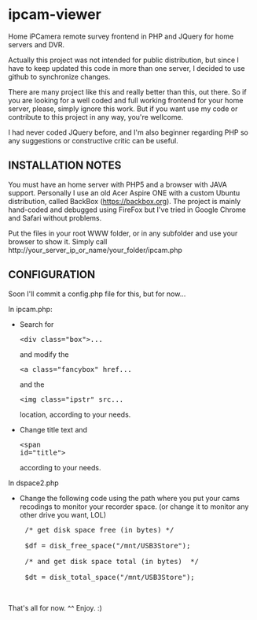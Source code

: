 # ipcam-viewer
Home iPCamera remote survey frontend in PHP and JQuery for home servers and DVR.

Actually this project was not intended for public distribution, but since I have to keep updated this code 
in more than one server, I decided to use github to synchronize changes. 

There are many project like this and really better than this, out there. So if you are looking for a well coded and full working
frontend for your home server, please, simply ignore this work. But if you want use my code or contribute to this project 
in any way, you're wellcome.

I had never coded JQuery before, and I'm also beginner regarding PHP so any suggestions or constructive
critic can be useful.

INSTALLATION NOTES
------------------
You must have an home server with PHP5 and a browser with JAVA support. Personally I use an old Acer Aspire ONE with 
a custom Ubuntu distribution, called BackBox (https://backbox.org). The project is mainly hand-coded and debugged
using FireFox but I've tried in Google Chrome and Safari without problems.

Put the files in your root WWW folder, or in any subfolder and use your browser to show it. 
Simply call http://your_server_ip_or_name/your_folder/ipcam.php

CONFIGURATION
-------------
Soon I'll commit a config.php file for this, but for now...

In ipcam.php:
   - Search for <pre><<span>div class="box"</span>>...</pre> and modify the <pre><<span>a class="fancybox" href...</span></pre> and the <pre><<span>img class="ipstr" src...</span></pre> location, according to your needs.
  
   - Change title text and <pre><<span>span id="title"</span>></pre> according to your needs.

In dspace2.php
   - Change the following code using the path where you put your cams recodings to monitor your recorder space.
   (or change it to monitor any other drive you want, LOL)
   <pre>
   	/* get disk space free (in bytes) */<br>
	$df = disk_free_space("/mnt/USB3Store");<br>
	/* and get disk space total (in bytes)  */<br>
	$dt = disk_total_space("/mnt/USB3Store");<br>
   </pre>

That's all for now. ^^ Enjoy. :)
